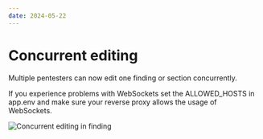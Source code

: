 ```yaml
---
date: 2024-05-22
---
```


# Concurrent editing
Multiple pentesters can now edit one finding or section concurrently.

If you experience problems with WebSockets set the ALLOWED_HOSTS in app.env and make sure your reverse proxy allows the usage of WebSockets.

![Concurrent editing in finding](/images/show/concurrent-editing.png)
